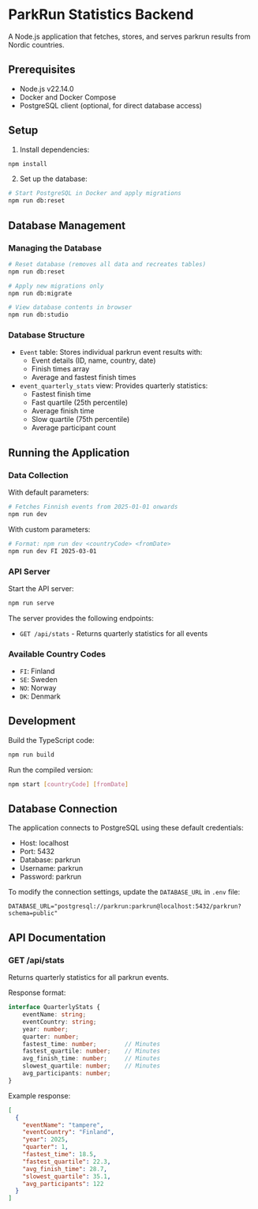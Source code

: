 # ParkRun Statistics Backend

A Node.js application that fetches, stores, and serves parkrun results from Nordic countries.

## Prerequisites

- Node.js v22.14.0
- Docker and Docker Compose
- PostgreSQL client (optional, for direct database access)

## Setup

1. Install dependencies:
```bash
npm install
```

2. Set up the database:
```bash
# Start PostgreSQL in Docker and apply migrations
npm run db:reset
```

## Database Management

### Managing the Database

```bash
# Reset database (removes all data and recreates tables)
npm run db:reset

# Apply new migrations only
npm run db:migrate

# View database contents in browser
npm run db:studio
```

### Database Structure

- `Event` table: Stores individual parkrun event results with:
  - Event details (ID, name, country, date)
  - Finish times array
  - Average and fastest finish times
- `event_quarterly_stats` view: Provides quarterly statistics:
  - Fastest finish time
  - Fast quartile (25th percentile)
  - Average finish time
  - Slow quartile (75th percentile)
  - Average participant count

## Running the Application

### Data Collection

With default parameters:
```bash
# Fetches Finnish events from 2025-01-01 onwards
npm run dev
```

With custom parameters:
```bash
# Format: npm run dev <countryCode> <fromDate>
npm run dev FI 2025-03-01
```

### API Server

Start the API server:
```bash
npm run serve
```

The server provides the following endpoints:
- `GET /api/stats` - Returns quarterly statistics for all events

### Available Country Codes
- `FI`: Finland
- `SE`: Sweden
- `NO`: Norway
- `DK`: Denmark

## Development

Build the TypeScript code:
```bash
npm run build
```

Run the compiled version:
```bash
npm start [countryCode] [fromDate]
```

## Database Connection

The application connects to PostgreSQL using these default credentials:
- Host: localhost
- Port: 5432
- Database: parkrun
- Username: parkrun
- Password: parkrun

To modify the connection settings, update the `DATABASE_URL` in `.env` file:
```
DATABASE_URL="postgresql://parkrun:parkrun@localhost:5432/parkrun?schema=public"
```

## API Documentation

### GET /api/stats

Returns quarterly statistics for all parkrun events.

Response format:
```typescript
interface QuarterlyStats {
    eventName: string;
    eventCountry: string;
    year: number;
    quarter: number;
    fastest_time: number;        // Minutes
    fastest_quartile: number;    // Minutes
    avg_finish_time: number;     // Minutes
    slowest_quartile: number;    // Minutes
    avg_participants: number;
}
```

Example response:
```json
[
  {
    "eventName": "tampere",
    "eventCountry": "Finland",
    "year": 2025,
    "quarter": 1,
    "fastest_time": 18.5,
    "fastest_quartile": 22.3,
    "avg_finish_time": 28.7,
    "slowest_quartile": 35.1,
    "avg_participants": 122
  }
]
```